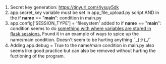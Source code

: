 1. Secret key generation: https://tinyurl.com/4ysuy5dk
2. app.secret_key variable must be set in app_file_upload.py script AND in the if __name__ == "__main__": condition in main.py
3. app.config['SESSION_TYPE'] = 'filesystem' added to if __name__ == "__main__": condition seems to do [something with where variables are stored in flask sessions.](https://tinyurl.com/2p9awsuv) Found it in an example of ways to spice up the name/main condition. Doesn't seem to be hurting anything ¯\_(ツ)_/¯
4. Adding app.debug = True to the name/main condition in main.py also seems like good practice but can also be removed without hurting the fuctioning of the program.